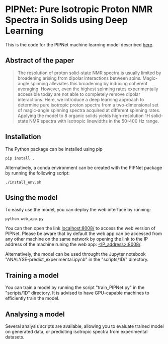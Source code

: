 # PIPNet: Pure Isotropic Proton NMR Spectra in Solids using Deep Learning

This is the code for the PIPNet machine learning model described [here](https://doi.org/10.1002/anie.202216607).

## Abstract of the paper

>The resolution of proton solid-state NMR spectra is usually limited by broadening arising from dipolar interactions between spins. Magic-angle spinning alleviates this broadening by inducing coherent averaging. However, even the highest spinning rates experimentally accessible today are not able to completely remove dipolar interactions. Here, we introduce a deep learning approach to determine pure isotropic proton spectra from a two-dimensional set of magic-angle spinning spectra acquired at different spinning rates. Applying the model to 8 organic solids yields high-resolution 1H solid-state NMR spectra with isotropic linewidths in the 50-400 Hz range.

## Installation

The Python package can be installed using pip

    pip install .

Alternatively, a conda environment can be created with the PIPNet package by running the following script:

    ./install_env.sh

## Using the model

To easily use the model, you can deploy the web interface by running:

    python web_app.py

You can then open the link [localhost:8008/](http://localhost:8008/) to access the web version of PIPNet. Please be aware that by default the web app can be accessed from any other machine on the same network by opening the link to the IP address of the machine runing the web app: [<IP_address>:8008/](https://www.youtube.com/watch?v=dQw4w9WgXcQ).

Alternatively, the model can be used throught the Jupyter notebook "ANALYSE-predict_experimental.ipynb" in the "scripts/1D/" directory.

## Training a model

You can train a model by running the script "train_PIPNet.py" in the "scripts/1D" directory. It is advised to have GPU-capable machines to efficiently train the model.

## Analysing a model

Several analysis scripts are available, allowing you to evaluate trained model on generated data, or predicting isotropic spectra from experimental datasets.